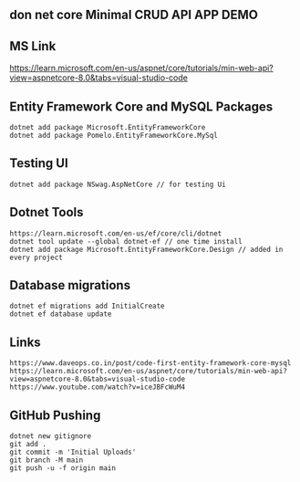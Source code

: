 
## don net core Minimal CRUD API APP DEMO

## MS Link 
  https://learn.microsoft.com/en-us/aspnet/core/tutorials/min-web-api?view=aspnetcore-8.0&tabs=visual-studio-code


## Entity Framework Core and MySQL Packages
    dotnet add package Microsoft.EntityFrameworkCore
    dotnet add package Pomelo.EntityFrameworkCore.MySql

## Testing UI
    dotnet add package NSwag.AspNetCore // for testing Ui

## Dotnet Tools
    https://learn.microsoft.com/en-us/ef/core/cli/dotnet
    dotnet tool update --global dotnet-ef // one time install
    dotnet add package Microsoft.EntityFrameworkCore.Design // added in every project

## Database migrations
    dotnet ef migrations add InitialCreate 
    dotnet ef database update



## Links
    https://www.daveops.co.in/post/code-first-entity-framework-core-mysql
    https://learn.microsoft.com/en-us/aspnet/core/tutorials/min-web-api?view=aspnetcore-8.0&tabs=visual-studio-code
    https://www.youtube.com/watch?v=iceJBFcWuM4

## GitHub Pushing
    dotnet new gitignore
    git add .
    git commit -m 'Initial Uploads'
    git branch -M main
    git push -u -f origin main
